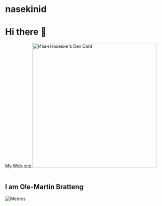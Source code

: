# nasekinid

# Hi there 👋

<div align="left">
  <a href="https://nasekinid.ru">
    My Web-site
  </a>

  <a href="https://app.daily.dev/nasekinid">
  <img src="https://api.daily.dev/devcards/364e8044e4164b87bdf41e2eae91ab34.png?r=ngd" width="400" alt="Иван Насекин's Dev Card"/>
  </a>
</div>

<br />

## I am Ole-Martin Bratteng

![Metrics](https://raw.githubusercontent.com/inasekin/inasekin/github-metrics/github-metrics.svg)

